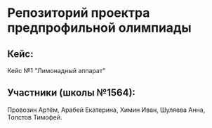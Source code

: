 # Репозиторий проектра предпрофильной олимпиады
## Кейс:
Кейс №1 "Лимонадный аппарат"
## Участники (школы №1564):
Провозин Артём,
Арабей Екатерина,
Химин Иван,
Шуляева Анна,
Толстов Тимофей.
